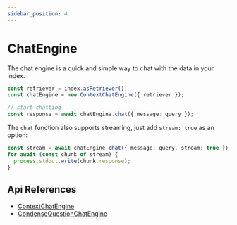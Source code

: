 ```yaml
---
sidebar_position: 4
---
```


# ChatEngine

The chat engine is a quick and simple way to chat with the data in your index.

```typescript
const retriever = index.asRetriever();
const chatEngine = new ContextChatEngine({ retriever });

// start chatting
const response = await chatEngine.chat({ message: query });
```

The `chat` function also supports streaming, just add `stream: true` as an option:

```typescript
const stream = await chatEngine.chat({ message: query, stream: true });
for await (const chunk of stream) {
  process.stdout.write(chunk.response);
}
```

## Api References

- [ContextChatEngine](../api/classes/ContextChatEngine.md)
- [CondenseQuestionChatEngine](../api/classes/ContextChatEngine.md)
